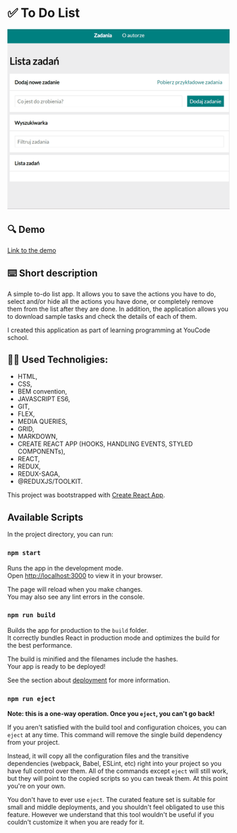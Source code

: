 # ✅ To Do List

![How tu use](public/images/ToDoList.gif)

## 🔍 Demo

[Link to the demo](https://marianna-weychan.github.io/todo-list-react/)

## ⌨️ Short description

A simple to-do list app. It allows you to save the actions you have to do, select and/or hide all the actions you have done, or completely remove them from the list after they are done.
In addition, the application allows you to download sample tasks and check the details of each of them.

I created this application as part of learning programming at YouCode school.

## 👩‍💻 Used Technoligies:

- HTML,
- CSS,
- BEM convention,
- JAVASCRIPT ES6,
- GIT,
- FLEX,
- MEDIA QUERIES,
- GRID,
- MARKDOWN,
- CREATE REACT APP (HOOKS, HANDLING EVENTS, STYLED COMPONENTs),
- REACT,
- REDUX,
- REDUX-SAGA,
- @REDUXJS/TOOLKIT.


This project was bootstrapped with [Create React App](https://github.com/facebook/create-react-app).

## Available Scripts

In the project directory, you can run:

### `npm start`

Runs the app in the development mode.\
Open [http://localhost:3000](http://localhost:3000) to view it in your browser.

The page will reload when you make changes.\
You may also see any lint errors in the console.

### `npm run build`

Builds the app for production to the `build` folder.\
It correctly bundles React in production mode and optimizes the build for the best performance.

The build is minified and the filenames include the hashes.\
Your app is ready to be deployed!

See the section about [deployment](https://facebook.github.io/create-react-app/docs/deployment) for more information.

### `npm run eject`

**Note: this is a one-way operation. Once you `eject`, you can't go back!**

If you aren't satisfied with the build tool and configuration choices, you can `eject` at any time. This command will remove the single build dependency from your project.

Instead, it will copy all the configuration files and the transitive dependencies (webpack, Babel, ESLint, etc) right into your project so you have full control over them. All of the commands except `eject` will still work, but they will point to the copied scripts so you can tweak them. At this point you're on your own.

You don't have to ever use `eject`. The curated feature set is suitable for small and middle deployments, and you shouldn't feel obligated to use this feature. However we understand that this tool wouldn't be useful if you couldn't customize it when you are ready for it.
